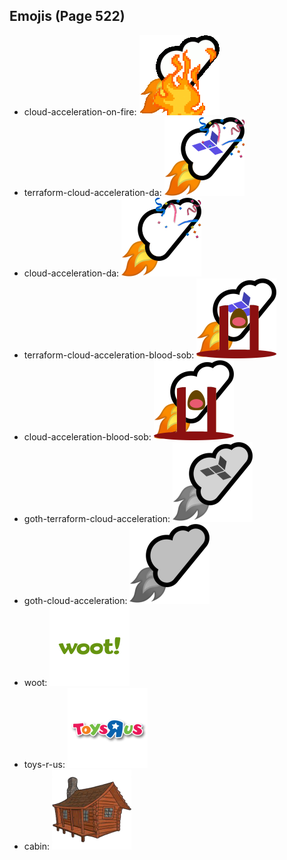 
## Emojis (Page 522)

* cloud-acceleration-on-fire: ![cloud-acceleration-on-fire](output/cloud-acceleration-on-fire.gif)
* terraform-cloud-acceleration-da: ![terraform-cloud-acceleration-da](output/terraform-cloud-acceleration-da.png)
* cloud-acceleration-da: ![cloud-acceleration-da](output/cloud-acceleration-da.png)
* terraform-cloud-acceleration-blood-sob: ![terraform-cloud-acceleration-blood-sob](output/terraform-cloud-acceleration-blood-sob.png)
* cloud-acceleration-blood-sob: ![cloud-acceleration-blood-sob](output/cloud-acceleration-blood-sob.png)
* goth-terraform-cloud-acceleration: ![goth-terraform-cloud-acceleration](output/goth-terraform-cloud-acceleration.png)
* goth-cloud-acceleration: ![goth-cloud-acceleration](output/goth-cloud-acceleration.png)
* woot: ![woot](output/woot.png)
* toys-r-us: ![toys-r-us](output/toys-r-us.png)
* cabin: ![cabin](output/cabin.png)

